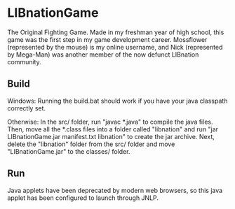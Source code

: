 LIBnationGame
=============
The Original Fighting Game.
Made in my freshman year of high school, this game was the first step in my game development career.
Mossflower (represented by the mouse) is my online username, and Nick (represented by Mega-Man) was another member of the now defunct LIBnation community.


Build
-------------
Windows: 
Running the build.bat should work if you have your java classpath correctly set.

Otherwise: 
In the src/ folder, run "javac \*.java" to compile the java files.
Then, move all the \*.class files into a folder called "libnation" and run "jar LIBnationGame.jar manifest.txt libnation" to create the jar archive. 
Next, delete the "libnation" folder from the src/ folder and move "LIBnationGame.jar" to the classes/ folder.

Run
-------------
Java applets have been deprecated by modern web browsers, so this java applet has been configured to launch through JNLP.
